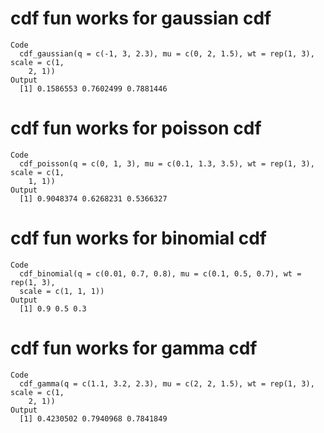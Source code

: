 # cdf fun works for gaussian cdf

    Code
      cdf_gaussian(q = c(-1, 3, 2.3), mu = c(0, 2, 1.5), wt = rep(1, 3), scale = c(1,
        2, 1))
    Output
      [1] 0.1586553 0.7602499 0.7881446

# cdf fun works for poisson cdf

    Code
      cdf_poisson(q = c(0, 1, 3), mu = c(0.1, 1.3, 3.5), wt = rep(1, 3), scale = c(1,
        1, 1))
    Output
      [1] 0.9048374 0.6268231 0.5366327

# cdf fun works for binomial cdf

    Code
      cdf_binomial(q = c(0.01, 0.7, 0.8), mu = c(0.1, 0.5, 0.7), wt = rep(1, 3),
      scale = c(1, 1, 1))
    Output
      [1] 0.9 0.5 0.3

# cdf fun works for gamma cdf

    Code
      cdf_gamma(q = c(1.1, 3.2, 2.3), mu = c(2, 2, 1.5), wt = rep(1, 3), scale = c(1,
        2, 1))
    Output
      [1] 0.4230502 0.7940968 0.7841849

